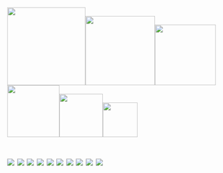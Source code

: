 
<h1><img src="https://user-images.githubusercontent.com/76584961/216099537-e1b5f736-96a4-4dee-94f3-5f040a105cfa.gif" style="height: 180px"/><img src="https://user-images.githubusercontent.com/76584961/216099537-e1b5f736-96a4-4dee-94f3-5f040a105cfa.gif" style="height: 160px"/><img src="https://user-images.githubusercontent.com/76584961/216099537-e1b5f736-96a4-4dee-94f3-5f040a105cfa.gif" style="height: 140px"/><img src="https://user-images.githubusercontent.com/76584961/216099537-e1b5f736-96a4-4dee-94f3-5f040a105cfa.gif" style="height: 120px"/><img src="https://user-images.githubusercontent.com/76584961/216099537-e1b5f736-96a4-4dee-94f3-5f040a105cfa.gif" style="height: 100px"/><img src="https://user-images.githubusercontent.com/76584961/216099537-e1b5f736-96a4-4dee-94f3-5f040a105cfa.gif" style="height: 80px"/></h1>

<h1><img src=https://user-images.githubusercontent.com/112850163/220840884-2f2aad2c-b026-4d24-abfa-1be936534b49.gif>
<img src=https://user-images.githubusercontent.com/112850163/220840884-2f2aad2c-b026-4d24-abfa-1be936534b49.gif>
<img src=https://user-images.githubusercontent.com/112850163/220840884-2f2aad2c-b026-4d24-abfa-1be936534b49.gif>
<img src=https://user-images.githubusercontent.com/112850163/220840884-2f2aad2c-b026-4d24-abfa-1be936534b49.gif>
<img src=https://user-images.githubusercontent.com/112850163/220840884-2f2aad2c-b026-4d24-abfa-1be936534b49.gif>
<img src=https://user-images.githubusercontent.com/112850163/220840884-2f2aad2c-b026-4d24-abfa-1be936534b49.gif>
<img src=https://user-images.githubusercontent.com/112850163/220840884-2f2aad2c-b026-4d24-abfa-1be936534b49.gif>
<img src=https://user-images.githubusercontent.com/112850163/220840884-2f2aad2c-b026-4d24-abfa-1be936534b49.gif>
<img src=https://user-images.githubusercontent.com/112850163/220840884-2f2aad2c-b026-4d24-abfa-1be936534b49.gif>
<img src=https://user-images.githubusercontent.com/112850163/220840884-2f2aad2c-b026-4d24-abfa-1be936534b49.gif></h1>



<!--
**Undong00/Undong00** is a ✨ _special_ ✨ repository because its `README.md` (this file) appears on your GitHub profile.

Here are some ideas to get you started:

- 🔭 I’m currently working on ...
- 🌱 I’m currently learning ...
- 👯 I’m looking to collaborate on ...
- 🤔 I’m looking for help with ...
- 💬 Ask me about ...
- 📫 How to reach me: ...
- 😄 Pronouns: ...
- ⚡ Fun fact: ...
-->
